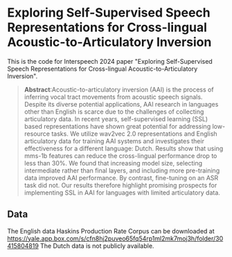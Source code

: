 # Exploring Self-Supervised Speech Representations for Cross-lingual Acoustic-to-Articulatory Inversion

This is the code for Interspeech 2024 paper "Exploring Self-Supervised Speech Representations for Cross-lingual Acoustic-to-Articulatory Inversion".

 > **Abstract**:Acoustic-to-articulatory inversion (AAI) is the process of inferring vocal tract movements from acoustic speech signals. Despite its diverse potential applications, AAI research in languages other than English is scarce due to the challenges of collecting articulatory data. In recent years, self-supervised learning (SSL) based representations have shown great potential for addressing low-resource tasks. We utilize wav2vec 2.0 representations and English articulatory data for training AAI systems and investigates their effectiveness for a different language: Dutch. Results show that using mms-1b features can reduce the cross-lingual performance drop to less than 30%. We found that increasing model size, selecting intermediate rather
than final layers, and including more pre-training data improved AAI performance. By contrast, fine-tuning on an ASR task did not. Our results therefore highlight promising prospects for implementing SSL in AAI for languages with limited articulatory data.

## Data
The English data Haskins Production Rate Corpus can be downloaded at https://yale.app.box.com/s/cfn8hj2puveo65fq54rp1ml2mk7moj3h/folder/30415804819
The Dutch data is not publicly available.
